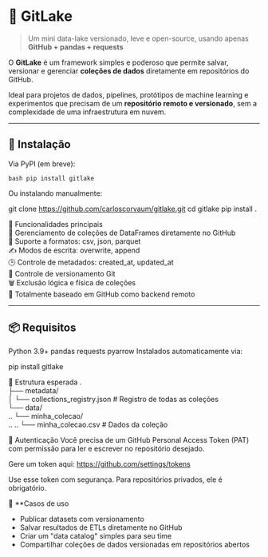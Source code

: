 # 🐙 GitLake

> Um mini data-lake versionado, leve e open-source, usando apenas **GitHub + pandas + requests**

O **GitLake** é um framework simples e poderoso que permite salvar, versionar e gerenciar **coleções de dados** diretamente em repositórios do GitHub.

Ideal para projetos de dados, pipelines, protótipos de machine learning e experimentos que precisam de um **repositório remoto e versionado**, sem a complexidade de uma infraestrutura em nuvem.

---

## 🚀 Instalação

Via PyPI (em breve):

``bash
pip install gitlake
``

Ou instalando manualmente:

git clone https://github.com/carloscorvaum/gitlake.git
cd gitlake
pip install .

🧠 Funcionalidades principais <br>
📁 Gerenciamento de coleções de DataFrames diretamente no GitHub <br>
💾 Suporte a formatos: csv, json, parquet <br>
✍️ Modos de escrita: overwrite, append <br>
🕒 Controle de metadados: created_at, updated_at <br>
🔐 Controle de versionamento Git <br>
🗑️ Exclusão lógica e física de coleções <br>
🔄 Totalmente baseado em GitHub como backend remoto <br>



---

## 📦 Requisitos
Python 3.9+
pandas
requests
pyarrow
Instalados automaticamente via:

pip install gitlake


📁 Estrutura esperada
. <br>
├── metadata/  <br>
│   └── collections_registry.json       # Registro de todas as coleções  <br>
└── data/     <br>
..   └── minha_colecao/     <br>
.. ..            └── minha_colecao.csv          # Dados da coleção  <br>

🔐 Autenticação
Você precisa de um GitHub Personal Access Token (PAT) com permissão para ler e escrever no repositório desejado.

Gere um token aqui:
https://github.com/settings/tokens

Use esse token com segurança. Para repositórios privados, ele é obrigatório.


🧪 **Casos de uso

- Publicar datasets com versionamento
- Salvar resultados de ETLs diretamente no GitHub
- Criar um "data catalog" simples para seu time
- Compartilhar coleções de dados versionadas em repositórios abertos
